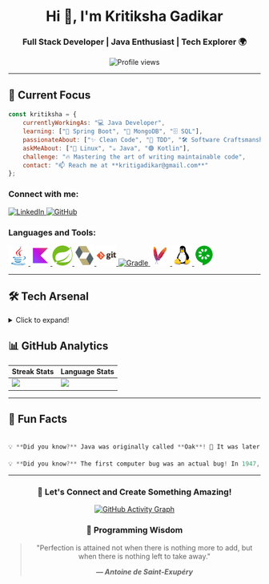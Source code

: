 <h1 align="center">Hi 👋, I'm Kritiksha Gadikar</h1>

<h3 align="center">Full Stack Developer | Java Enthusiast | Tech Explorer 🌍</h3>

<p align="center">
  <img src="https://komarev.com/ghpvc/?username=Vishwajeet-29-pro&label=Profile%20views&color=0e75b6&style=flat" alt="Profile views" />
</p>

---

## 🎯 Current Focus

```js
const kritiksha = {
    currentlyWorkingAs: "💻 Java Developer",
    learning: ["🚀 Spring Boot", "🍃 MongoDB", "🗄️ SQL"],
    passionateAbout: ["✨ Clean Code", "🧪 TDD", "🛠️ Software Craftsmanship"],
    askMeAbout: ["🐧 Linux", "☕ Java", "🟣 Kotlin"],
    challenge: "🔥 Mastering the art of writing maintainable code",
    contact: "📫 Reach me at **kritigadikar@gmail.com**"
};
```

<h3 align="left">Connect with me:</h3>
<p align="left">
 <a href="https://linkedin.com/in/kritiksha-gadikar" target="_blank">
<img src="https://img.shields.io/badge/LinkedIn-Kritiksha_Gadikar-blue?style=for-the-badge&logo=linkedin" alt="LinkedIn" />
</a>
  <a href="https://github.com/KritikshaGadikar" target="_blank"><img src="https://img.shields.io/badge/GitHub-KritikshaGadikar-181717?style=for-the-badge&logo=github" alt="GitHub" /></a>
</p>

<h3 align="left">Languages and Tools:</h3>
<p align="left">
    <a href="https://www.java.com" target="_blank"> <img src="https://raw.githubusercontent.com/devicons/devicon/master/icons/java/java-original.svg" alt="Java" width="40" height="40"/> </a>
    <a href="https://kotlinlang.org/" target="_blank"> <img src="https://raw.githubusercontent.com/devicons/devicon/master/icons/kotlin/kotlin-original.svg" alt="Kotlin" width="40" height="40"/> </a>
    <a href="https://spring.io/projects/spring-boot" target="_blank"> <img src="https://raw.githubusercontent.com/devicons/devicon/master/icons/spring/spring-original.svg" alt="Spring Boot" width="40" height="40"/> </a>
    <a href="https://hibernate.org/" target="_blank"> <img src="https://raw.githubusercontent.com/devicons/devicon/master/icons/hibernate/hibernate-original.svg" alt="Hibernate" width="40" height="40"/> </a>
    <a href="https://git-scm.com/" target="_blank"> <img src="https://raw.githubusercontent.com/devicons/devicon/master/icons/git/git-original-wordmark.svg" alt="Git" width="40" height="40"/> </a>
    <a href="https://gradle.org/" target="_blank"> <img src="https://gradle.com/_next/static/media/logo-gradle.c1f12d23.svg" alt="Gradle" width="40" height="40"/> </a>
    <a href="https://maven.apache.org/" target="_blank"> <img src="https://raw.githubusercontent.com/devicons/devicon/master/icons/maven/maven-original.svg" alt="Maven" width="40" height="40"/> </a>
    <a href="https://www.linux.org/" target="_blank"> <img src="https://raw.githubusercontent.com/devicons/devicon/master/icons/linux/linux-original.svg" alt="Linux" width="40" height="40"/> </a>
    <a href="https://cucumber.io/" target="_blank"> <img src="https://raw.githubusercontent.com/devicons/devicon/master/icons/cucumber/cucumber-plain.svg" alt="Cucumber" width="40" height="40"/> </a>
</p>


---

## 🛠️ Tech Arsenal  

<details>
<summary>Click to expand!</summary>

### **💻 Programming Languages**  
[![Java](https://img.shields.io/badge/Java-ED8B00?style=for-the-badge&logo=openjdk&logoColor=white)](https://www.java.com/)  
[![Kotlin](https://img.shields.io/badge/Kotlin-0095D5?style=for-the-badge&logo=kotlin&logoColor=white)](https://kotlinlang.org/) 

### **🌐 Frontend**  
[![HTML5](https://img.shields.io/badge/HTML5-E34F26?style=for-the-badge&logo=html5&logoColor=white)](https://html.spec.whatwg.org/multipage/)  
[![CSS3](https://img.shields.io/badge/CSS3-1572B6?style=for-the-badge&logo=css3&logoColor=white)](https://www.w3.org/Style/CSS/)  

### **⚙️ Backend & Tools**
[![Spring](https://img.shields.io/badge/Spring-6DB33F?style=for-the-badge&logo=spring&logoColor=white)](https://spring.io/)  
[![Spring Boot](https://img.shields.io/badge/Spring_Boot-6DB33F?style=for-the-badge&logo=springboot&logoColor=white)](https://spring.io/projects/spring-boot)  
[![Hibernate](https://img.shields.io/badge/Hibernate-59666C?style=for-the-badge&logo=hibernate&logoColor=white)](https://hibernate.org/)  
[![MongoDB](https://img.shields.io/badge/MongoDB-4EA94B?style=for-the-badge&logo=mongodb&logoColor=white)](https://www.mongodb.com/)  
[![Linux](https://img.shields.io/badge/Linux-FCC624?style=for-the-badge&logo=linux&logoColor=black)](https://www.linux.org/)

</details>

## 📊 GitHub Analytics

<div align="center">

| Streak Stats                                                       | Language Stats |
|--------------------------------------------------------------------| --- |
| ![](https://nirzak-streak-stats.vercel.app/?user=KritikshaGadikar) | ![](https://github-readme-stats.vercel.app/api/top-langs/?username=KritikshaGadikar&hide_border=true&include_all_commits=true&count_private=true&layout=compact) |

</div>

---

## 🎉 Fun Facts

```js

💡 **Did you know?** Java was originally called **Oak**! 🌳 It was later renamed to **Java** after the developers drank a lot of **Java coffee** while working on it. ☕🚀

💡 **Did you know?** The first computer bug was an actual bug! In 1947, engineers found a **moth** trapped in a Harvard Mark II computer, causing it to malfunction. This led to the term *"debugging"* that we still use today! 🐛💻
```

---

<div align="center">

### 🤝 Let's Connect and Create Something Amazing!

[![GitHub Activity Graph](https://github-readme-activity-graph.vercel.app/graph?username=KritikshaGadikar&theme=tokyo-night&hide_border=true)](https://github.com/ashutosh00710/github-readme-activity-graph)

</div>

<div align="center">

### 💭 Programming Wisdom

<blockquote>
    <p>"Perfection is attained not when there is nothing more to add, but when there is nothing left to take away."</p>
    <cite><strong>— Antoine de Saint-Exupéry</strong></cite>
</blockquote>

</div>
